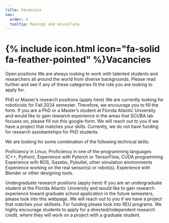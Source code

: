 ```yaml
---
title: Vacancies
nav:
  order: 4
  tooltip: Musings and miscellany
---
```


# {% include icon.html icon="fa-solid fa-feather-pointed" %}Vacancies

Open positions
We are always looking to work with talented students and researchers all around the world from diverse backgrounds. Please read further and see if any of these categories fit the role you are looking to apply for.

PhD or Master’s research positions (apply here)
We are currently looking for roboticists for Fall 2024 semester. Therefore, we encourage you to fill the form. If you are a PhD or a Master’s student at Florida Atlantic University and would like to gain research experience in the areas that SCUBA lab focuses on, please fill out this google-form. We will reach out to you if we have a project that matches your skills. Currently, we do not have funding for research assistantships for PhD students. 

We are looking for some combination of the following technical skills:

Proficiency in Linux,
Proficiency in one of the programming languages (C++, Python),
Experience with Pytorch or TensorFlow, CUDA programming
Experience with ROS, Gazebo, Pybullet, other simulation environments
Experience working on the real sensor(s) or robot(s).
Experience with Blender or other designing tools.

Undergraduate research positions (apply here)
If you are an undergraduate student at the Florida Atlantic University and would like to gain research experience toward graduate school application in the future semesters, please look into this webpage. We will reach out to you if we have a project that matches your skillsets. For funding please look into REU programs. We highly encourage students to apply for a directed/independent research credit, where they will work on a project with a graduate student.

<!-- {% include section.html %}

{% include search-box.html %}

{% include tags.html tags=site.tags %}

{% include search-info.html %}

{% include list.html data="posts" component="post-excerpt" %} -->
